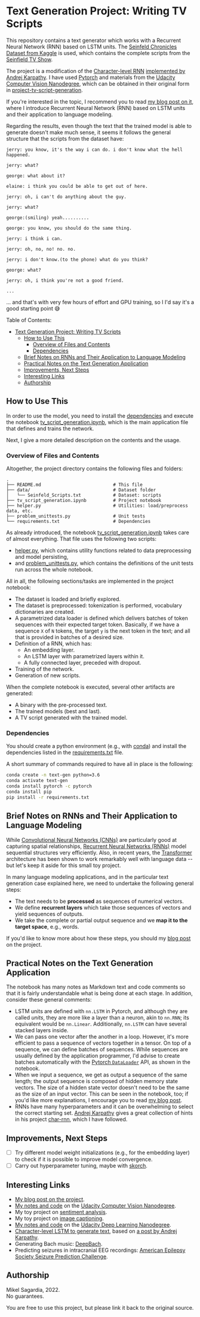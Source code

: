 # Text Generation Project: Writing TV Scripts

This repository contains a text generator which works with a Recurrent Neural Network (RNN) based on LSTM units. The [Seinfeld Chronicles Dataset from Kaggle](https://www.kaggle.com/datasets/thec03u5/seinfeld-chronicles) is used, which contains the complete scripts from the [Seinfield TV Show](https://en.wikipedia.org/wiki/Seinfeld).

The project is a modification of the [Character-level RNN](https://github.com/karpathy/char-rnn) [implemented by Andrej Karpathy](http://karpathy.github.io/2015/05/21/rnn-effectiveness/). I have used [Pytorch](https://pytorch.org/) and materials from the [Udacity Computer Vision Nanodegree](https://www.udacity.com/course/computer-vision-nanodegree--nd891), which can be obtained in their original form in [project-tv-script-generation](https://github.com/mxagar/deep-learning-v2-pytorch/tree/master/project-tv-script-generation).

If you're interested in the topic, I recommend you to read [my blog post on it](https://mikelsagardia.io/blog/text-generation-rnn.html), where I introduce Recurrent Neural Network (RNN) based on LSTM units and their application to language modeling.

Regarding the results, even though the text that the trained model is able to generate doesn't make much sense, it seems it follows the general structure that the scripts from the dataset have:

```
jerry: you know, it's the way i can do. i don't know what the hell happened.

jerry: what?

george: what about it?

elaine: i think you could be able to get out of here.

jerry: oh, i can't do anything about the guy.

jerry: what?

george:(smiling) yeah..........

george: you know, you should do the same thing.

jerry: i think i can.

jerry: oh, no, no! no. no.

jerry: i don't know.(to the phone) what do you think?

george: what?

jerry: oh, i think you're not a good friend.

...
```

... and that's with very few hours of effort and GPU training, so I I'd say it's a good starting point :sweat_smile:

Table of Contents:

- [Text Generation Project: Writing TV Scripts](#text-generation-project-writing-tv-scripts)
  - [How to Use This](#how-to-use-this)
    - [Overview of Files and Contents](#overview-of-files-and-contents)
    - [Dependencies](#dependencies)
  - [Brief Notes on RNNs and Their Application to Language Modeling](#brief-notes-on-rnns-and-their-application-to-language-modeling)
  - [Practical Notes on the Text Generation Application](#practical-notes-on-the-text-generation-application)
  - [Improvements, Next Steps](#improvements-next-steps)
  - [Interesting Links](#interesting-links)
  - [Authorship](#authorship)

## How to Use This

In order to use the model, you need to install the [dependencies](#dependencies) and execute the notebook [tv_script_generation.ipynb](tv_script_generation.ipynb), which is the main application file that defines and trains the network.

Next, I give a more detailed description on the contents and the usage.

### Overview of Files and Contents

Altogether, the project directory contains the following files and folders:

```
.
├── README.md                           # This file
├── data/                               # Dataset folder
│   └── Seinfeld_Scripts.txt            # Dataset: scripts
├── tv_script_generation.ipynb          # Project notebook
├── helper.py                           # Utilities: load/preprocess data, etc.
├── problem_unittests.py                # Unit tests
└── requirements.txt                    # Dependencies
```

As already introduced, the notebook [tv_script_generation.ipynb](tv_script_generation.ipynb) takes care of almost everything. That file uses the following two scripts:

- [helper.py](helper.py), which contains utility functions related to data preprocessing and model persisting,
- and [problem_unittests.py](problem_unittests.py), which contains the definitions of the unit tests run across the whole notebook.

All in all, the following sections/tasks are implemented in the project notebook:

- The dataset is loaded and briefly explored.
- The dataset is preprocessed: tokenization is performed, vocabulary dictionaries are created.
- A parametrized data loader is defined which delivers batches of token sequences with their expected target token. Basically, if we have a sequence `X` of `N` tokens, the target `y` is the next token in the text; and all that is provided in batches of a desired size.
- Definition of a RNN, which has:
  - An embedding layer.
  - An LSTM layer with parametrized layers within it.
  - A fully connected layer, preceded with dropout.
- Training of the network.
- Generation of new scripts.

When the complete notebook is executed, several other artifacts are generated:

- A binary with the pre-processed text.
- The trained models (best and last).
- A TV script generated with the trained model.

### Dependencies

You should create a python environment (e.g., with [conda](https://docs.conda.io/en/latest/)) and install the dependencies listed in the [requirements.txt](requirements.txt) file.

A short summary of commands required to have all in place is the following:

```bash
conda create -n text-gen python=3.6
conda activate text-gen
conda install pytorch -c pytorch 
conda install pip
pip install -r requirements.txt
```

## Brief Notes on RNNs and Their Application to Language Modeling

While [Convolutional Neural Networks (CNNs)](https://en.wikipedia.org/wiki/Convolutional_neural_network) are particularly good at capturing spatial relationships, [Recurrent Neural Networks (RNNs)](https://en.wikipedia.org/wiki/Recurrent_neural_network) model sequential structures very efficiently. Also, in recent years, the [Transformer](https://en.wikipedia.org/wiki/Transformer_(machine_learning_model)) architecture has been shown to work remarkably well with language data -- but let's keep it aside for this small toy project.

In many language modeling applications, and in the particular text generation case  explained here, we need to undertake the following general steps:

- The text needs to be **processed** as sequences of numerical vectors.
- We define **recurrent layers** which take those sequences of vectors and yield sequences of outputs.
- We take the complete or partial output sequence and we **map it to the target space**, e.g., words.

If you'd like to know more about how these steps, you should my [blog post](https://mikelsagardia.io/blog/text-generation-rnn.html) on the project.

## Practical Notes on the Text Generation Application

The notebook has many notes as Markdown text and code comments so that it is fairly understandable what is being done at each stage. In addition, consider these general comments:

- LSTM units are defined with `nn.LSTM` in Pytorch, and although they are called *units*, they are more like a layer than a neuron, akin to `nn.RNN`; its equivalent would be `nn.Linear`. Additionally, `nn.LSTM` can have several stacked layers inside.
- We can pass one vector after the another in a loop. However, it's more efficient to pass a sequence of vectors together in a tensor. On top of a sequence, we can define batches of sequences. While sequences are usually defined by the application programmer, I'd advise to create batches automatically with the [Pytorch `DataLoader`](https://pytorch.org/docs/stable/data.html) API, as shown in the notebook.
- When we input a sequence, we get as output a sequence of the same length; the output sequence is composed of hidden memory state vectors. The size of a hidden state vector doesn't need to be the same as the size of an input vector. This can be seen in the notebook, too; if you'd like more explanations, I encourage you to read [my blog post](https://mikelsagardia.io/blog/text-generation-rnn.html).
- RNNs have many hyperparameters and it can be overwhelming to select the correct starting set. [Andrej Karpathy](http://karpathy.github.io/2015/05/21/rnn-effectiveness/) gives a great collection of hints in his project [char-rnn](https://github.com/karpathy/char-rnn), which I have followed.

## Improvements, Next Steps

- [ ] Try different model weight initializations (e.g., for the embedding layer) to check if it is possible to improve model convergence.
- [ ] Carry out hyperparameter tuning, maybe with [skorch](https://skorch.readthedocs.io/en/stable/).

## Interesting Links

- [My blog post on the project](https://mikelsagardia.io/blog/text-generation-rnn.html).
- [My notes and code](https://github.com/mxagar/computer_vision_udacity) on the [Udacity Computer Vision Nanodegree](https://www.udacity.com/course/computer-vision-nanodegree--nd891).
- My toy project on [sentiment analysis](https://github.com/mxagar/text_sentiment).
- My toy project on [image captioning](https://github.com/mxagar/image_captioning).
- [My notes and code](https://github.com/mxagar/deep_learning_udacity) on the [Udacity Deep Learning Nanodegree](https://www.udacity.com/course/deep-learning-nanodegree--nd101).
- [Character-level LSTM to generate text](https://github.com/mxagar/CVND_Exercises/blob/master/2_4_LSTMs/3_1.Chararacter-Level%20RNN%2C%20Exercise.ipynb), based on [a post by Andrej Karpathy](http://karpathy.github.io/2015/05/21/rnn-effectiveness/).
- Generating Bach music: [DeepBach](https://arxiv.org/pdf/1612.01010.pdf).
- Predicting seizures in intracranial EEG recordings: [American Epilepsy Society Seizure Prediction Challenge](https://www.kaggle.com/c/seizure-prediction).

## Authorship

Mikel Sagardia, 2022.  
No guarantees.

You are free to use this project, but please link it back to the original source.
